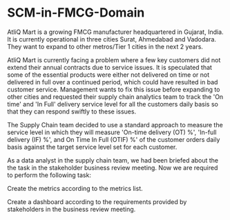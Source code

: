 # SCM-in-FMCG-Domain

AtliQ Mart is a growing FMCG manufacturer headquartered in Gujarat, India. It is currently operational in three cities Surat, Ahmedabad and Vadodara. They want to expand to other metros/Tier 1 cities in the next 2 years.

AtliQ Mart is currently facing a problem where a few key customers did not extend their annual contracts due to service issues. It is speculated that some of the essential products were either not delivered on time or not delivered in full over a continued period, which could have resulted in bad customer service. Management wants to fix this issue before expanding to other cities and requested their supply chain analytics team to track the 'On time' and 'In Full' delivery service level for all the customers daily basis so that they can respond swiftly to these issues.

The Supply Chain team decided to use a standard approach to measure the service level in which they will measure 'On-time delivery (OT) %', 'In-full delivery (IF) %', and On Time In Full (OTIF) %' of the customer orders daily basis against the target service level set for each customer.

As a data analyst in the supply chain team, we had been briefed about the the task in the stakeholder business review meeting. Now we are required to perform the following task:

Create the metrics according to the metrics list.

Create a dashboard according to the requirements provided by stakeholders in the business review meeting.
